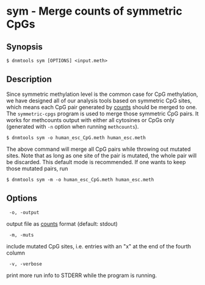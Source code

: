 # sym - Merge counts of symmetric CpGs

## Synopsis
```
$ dnmtools sym [OPTIONS] <input.meth>
```

## Description

Since symmetric methylation level is the common case for CpG
methylation, we have designed all of our analysis tools based on
symmetric CpG sites, which means each CpG pair generated by
[counts](../counts) should be merged to one. The
`symmetric-cpgs` program is used to merge those symmetric CpG pairs.
It works for methcounts output with either all cytosines or CpGs only
(generated with `-n` option when running `methcounts`).

```
$ dnmtools sym -o human_esc_CpG.meth human_esc.meth
```

The above command will merge all CpG pairs while throwing out mutated
sites. Note that as long as one site of the pair is mutated, the whole
pair will be discarded. This default mode is recommended. If one wants
to keep those mutated pairs, run

```
$ dnmtools sym -m -o human_esc_CpG.meth human_esc.meth
```

## Options

```
 -o, -output
```
output file as [counts](../counts) format (default: stdout)


```
 -m, -muts
```
include mutated CpG sites, i.e. entries with an "x" at the end of the
fourth column

```
 -v, -verbose
```
print more run info to STDERR while the program is running.

